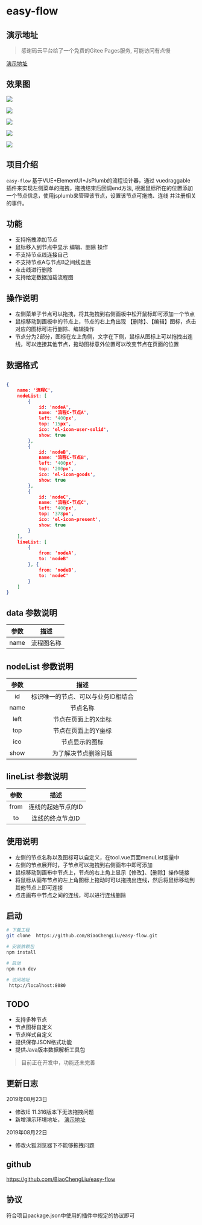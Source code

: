 # easy-flow

## 演示地址
> 感谢码云平台给了一个免费的Gitee Pages服务, 可能访问有点慢

[演示地址](http://xiaoka2017.gitee.io/easy-flow/#?_blank)

## 效果图

![](https://gitee.com/xiaoka2017/resource/raw/master/easy-flow/1.png)


![](https://gitee.com/xiaoka2017/resource/raw/master/easy-flow/3.png)


![](https://gitee.com/xiaoka2017/resource/raw/master/easy-flow/2.png)

![](https://gitee.com/xiaoka2017/resource/raw/master/easy-flow/5.png)

![](https://gitee.com/xiaoka2017/resource/raw/master/easy-flow/4.png)


## 项目介绍
`easy-flow` 基于VUE+ElementUI+JsPlumb的流程设计器，通过 vuedraggable 插件来实现左侧菜单的拖拽，拖拽结束后回调end方法,
根据鼠标所在的位置添加一个节点信息，使用jsplumb来管理该节点，设置该节点可拖拽、连线 并注册相关的事件。


## 功能
* 支持拖拽添加节点
* 鼠标移入到节点中显示 编辑、删除 操作
* 不支持节点线连接自己
* 不支持节点A与节点B之间线互连
* 点击线进行删除
* 支持给定数据加载流程图

## 操作说明
* 左侧菜单子节点可以拖拽，将其拖拽到右侧画板中松开鼠标即可添加一个节点
* 鼠标移动到画板中的节点上，节点的右上角出现 【删除】、【编辑】图标，点击对应的图标可进行删除、编辑操作
* 节点分为2部分，图标在左上角侧，文字在下侧，鼠标从图标上可以拖拽出连线，可以连接其他节点，拖动图标意外位置可以改变节点在页面的位置

## 数据格式
``` json

{
    name: '流程C',
    nodeList: [
        {
            id: 'nodeA',
            name: '流程C-节点A',
            left: '400px',
            top: '15px',
            ico: 'el-icon-user-solid',
            show: true
        },
        {
            id: 'nodeB',
            name: '流程C-节点B',
            left: '400px',
            top: '200px',
            ico: 'el-icon-goods',
            show: true
        },
        {
            id: 'nodeC',
            name: '流程C-节点C',
            left: '400px',
            top: '378px',
            ico: 'el-icon-present',
            show: true
        }
    ],
    lineList: [
        {
            from: 'nodeA',
            to: 'nodeB'
        }, {
            from: 'nodeB',
            to: 'nodeC'
        }
    ]
}

```
## data 参数说明
|    参数    |      描述      |
| :--------: | :------------: |
|  name  |     流程图名称      |

## nodeList 参数说明
|    参数    |      描述      |
| :--------: | :------------: |
|  id  |     标识唯一的节点、可以与业务ID相结合      |
|  name  |   节点名称      |
|  left  |   节点在页面上的X坐标      |
|  top  |   节点在页面上的Y坐标      |
|  ico  |   节点显示的图标      |
|  show  |   为了解决节点删除问题      |


## lineList 参数说明
|    参数    |      描述      |
| :--------: | :------------: |
|  from  |     连线的起始节点的ID      |
|  to  |   连线的终点节点ID      |

## 使用说明

* 左侧的节点名称以及图标可以自定义，在tool.vue页面menuList变量中
* 左侧的节点展开时，子节点可以拖拽到右侧画布中即可添加
* 鼠标移动到画布中节点上，节点的右上角上显示【修改】、【删除】操作链接
* 将鼠标从画布节点的左上角图标上拖动时可以拖拽出连线，然后将鼠标移动到其他节点上即可连接
* 点击画布中节点之间的连线，可以进行连线删除

## 启动

``` bash
# 下载工程
git clone  https://github.com/BiaoChengLiu/easy-flow.git

# 安装依赖包
npm install

# 启动
npm run dev

# 访问地址
 http://localhost:8080
```

## TODO
* 支持多种节点
* 节点图标自定义
* 节点样式自定义
* 提供保存JSON格式功能
* 提供Java版本数据解析工具包
> 目前正在开发中，功能还未完善

## 更新日志
2019年08月23日
* 修改IE 11.316版本下无法拖拽问题
* 新增演示环境地址， [演示地址](http://xiaoka2017.gitee.io/easy-flow/#?_blank)

2019年08月22日
* 修改火狐浏览器下不能够拖拽问题

## github
https://github.com/BiaoChengLiu/easy-flow

## 协议
符合项目package.json中使用的插件中规定的协议即可

